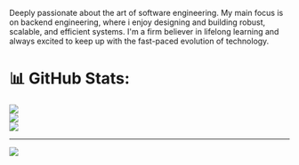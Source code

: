 Deeply passionate about the art of software engineering. My main focus is on backend engineering, where i enjoy designing and building robust, scalable, and efficient systems. I'm a firm believer in lifelong learning and always excited to keep up with the fast-paced evolution of technology.

# 📊 GitHub Stats:
![](https://github-readme-stats.vercel.app/api?username=Hernansandi&theme=dark&hide_border=false&include_all_commits=false&count_private=false)<br/>
![](https://nirzak-streak-stats.vercel.app/?user=Hernansandi&theme=dark&hide_border=false)<br/>
![](https://github-readme-stats.vercel.app/api/top-langs/?username=Hernansandi&theme=dark&hide_border=false&include_all_commits=false&count_private=false&layout=compact)

---
[![](https://visitcount.itsvg.in/api?id=Hernansandi&icon=0&color=0)](https://visitcount.itsvg.in)

<!-- Proudly created with GPRM ( https://gprm.itsvg.in ) -->
